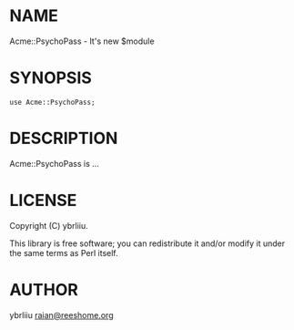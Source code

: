 # NAME

Acme::PsychoPass - It's new $module

# SYNOPSIS

    use Acme::PsychoPass;

# DESCRIPTION

Acme::PsychoPass is ...

# LICENSE

Copyright (C) ybrliiu.

This library is free software; you can redistribute it and/or modify
it under the same terms as Perl itself.

# AUTHOR

ybrliiu <raian@reeshome.org>
